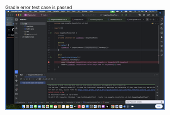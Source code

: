 Gradle error test case is passed 
![image](https://github.com/oganaa2472/android-clean-architecture/blob/main/add_screen.png?raw=true)
